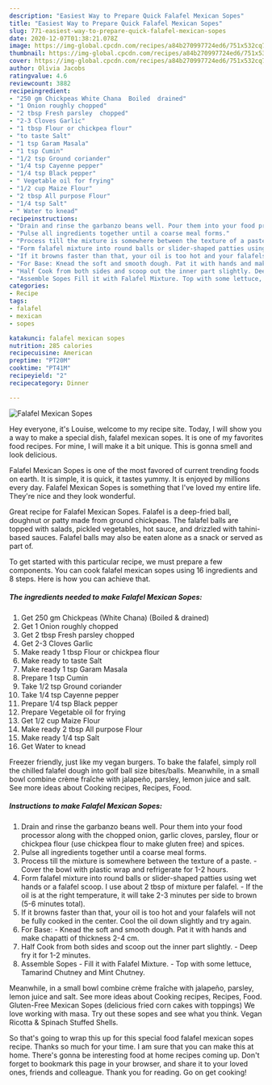 ```yaml
---
description: "Easiest Way to Prepare Quick Falafel Mexican Sopes"
title: "Easiest Way to Prepare Quick Falafel Mexican Sopes"
slug: 771-easiest-way-to-prepare-quick-falafel-mexican-sopes
date: 2020-12-07T01:38:21.078Z
image: https://img-global.cpcdn.com/recipes/a84b270997724ed6/751x532cq70/falafel-mexican-sopes-recipe-main-photo.jpg
thumbnail: https://img-global.cpcdn.com/recipes/a84b270997724ed6/751x532cq70/falafel-mexican-sopes-recipe-main-photo.jpg
cover: https://img-global.cpcdn.com/recipes/a84b270997724ed6/751x532cq70/falafel-mexican-sopes-recipe-main-photo.jpg
author: Olivia Jacobs
ratingvalue: 4.6
reviewcount: 3882
recipeingredient:
- "250 gm Chickpeas White Chana  Boiled  drained"
- "1 Onion roughly chopped"
- "2 tbsp Fresh parsley  chopped"
- "2-3 Cloves Garlic"
- "1 tbsp Flour or chickpea flour"
- "to taste Salt"
- "1 tsp Garam Masala"
- "1 tsp Cumin"
- "1/2 tsp Ground coriander"
- "1/4 tsp Cayenne pepper"
- "1/4 tsp Black pepper"
- " Vegetable oil for frying"
- "1/2 cup Maize Flour"
- "2 tbsp All purpose Flour"
- "1/4 tsp Salt"
- " Water to knead"
recipeinstructions:
- "Drain and rinse the garbanzo beans well. Pour them into your food processor along with the chopped onion, garlic cloves, parsley, flour or chickpea flour (use chickpea flour to make gluten free) and spices."
- "Pulse all ingredients together until a coarse meal forms."
- "Process till the mixture is somewhere between the texture of a paste.  Cover the bowl with plastic wrap and refrigerate for 1-2 hours."
- "Form falafel mixture into round balls or slider-shaped patties using wet hands or a falafel scoop. I use about 2 tbsp of mixture per falafel.  If the oil is at the right temperature, it will take 2-3 minutes per side to brown (5-6 minutes total)."
- "If it browns faster than that, your oil is too hot and your falafels will not be fully cooked in the center. Cool the oil down slightly and try again."
- "For Base: Knead the soft and smooth dough. Pat it with hands and make chapatti of thickness 2-4 cm."
- "Half Cook from both sides and scoop out the inner part slightly. Deep fry it for 1-2 minutes."
- "Assemble Sopes Fill it with Falafel Mixture. Top with some lettuce, Tamarind Chutney and Mint Chutney."
categories:
- Recipe
tags:
- falafel
- mexican
- sopes

katakunci: falafel mexican sopes 
nutrition: 285 calories
recipecuisine: American
preptime: "PT20M"
cooktime: "PT41M"
recipeyield: "2"
recipecategory: Dinner

---
```



![Falafel Mexican Sopes](https://img-global.cpcdn.com/recipes/a84b270997724ed6/751x532cq70/falafel-mexican-sopes-recipe-main-photo.jpg)

Hey everyone, it's Louise, welcome to my recipe site. Today, I will show you a way to make a special dish, falafel mexican sopes. It is one of my favorites food recipes. For mine, I will make it a bit unique. This is gonna smell and look delicious.

Falafel Mexican Sopes is one of the most favored of current trending foods on earth. It is simple, it is quick, it tastes yummy. It is enjoyed by millions every day. Falafel Mexican Sopes is something that I've loved my entire life. They're nice and they look wonderful.

Great recipe for Falafel Mexican Sopes. Falafel is a deep-fried ball, doughnut or patty made from ground chickpeas. The falafel balls are topped with salads, pickled vegetables, hot sauce, and drizzled with tahini-based sauces. Falafel balls may also be eaten alone as a snack or served as part of.


To get started with this particular recipe, we must prepare a few components. You can cook falafel mexican sopes using 16 ingredients and 8 steps. Here is how you can achieve that.

<!--inarticleads1-->

##### The ingredients needed to make Falafel Mexican Sopes:

1. Get 250 gm Chickpeas (White Chana)  (Boiled &amp; drained)
1. Get 1 Onion roughly chopped
1. Get 2 tbsp Fresh parsley  chopped
1. Get 2-3 Cloves Garlic
1. Make ready 1 tbsp Flour or chickpea flour
1. Make ready to taste Salt
1. Make ready 1 tsp Garam Masala
1. Prepare 1 tsp Cumin
1. Take 1/2 tsp Ground coriander
1. Take 1/4 tsp Cayenne pepper
1. Prepare 1/4 tsp Black pepper
1. Prepare  Vegetable oil for frying
1. Get 1/2 cup Maize Flour
1. Make ready 2 tbsp All purpose Flour
1. Make ready 1/4 tsp Salt
1. Get  Water to knead


Freezer friendly, just like my vegan burgers. To bake the falafel, simply roll the chilled falafel dough into golf ball size bites/balls. Meanwhile, in a small bowl combine crème fraîche with jalapeño, parsley, lemon juice and salt. See more ideas about Cooking recipes, Recipes, Food. 

<!--inarticleads2-->

##### Instructions to make Falafel Mexican Sopes:

1. Drain and rinse the garbanzo beans well. Pour them into your food processor along with the chopped onion, garlic cloves, parsley, flour or chickpea flour (use chickpea flour to make gluten free) and spices.
1. Pulse all ingredients together until a coarse meal forms.
1. Process till the mixture is somewhere between the texture of a paste.  - Cover the bowl with plastic wrap and refrigerate for 1-2 hours.
1. Form falafel mixture into round balls or slider-shaped patties using wet hands or a falafel scoop. I use about 2 tbsp of mixture per falafel.  - If the oil is at the right temperature, it will take 2-3 minutes per side to brown (5-6 minutes total).
1. If it browns faster than that, your oil is too hot and your falafels will not be fully cooked in the center. Cool the oil down slightly and try again.
1. For Base: - Knead the soft and smooth dough. Pat it with hands and make chapatti of thickness 2-4 cm.
1. Half Cook from both sides and scoop out the inner part slightly. - Deep fry it for 1-2 minutes.
1. Assemble Sopes - Fill it with Falafel Mixture. - Top with some lettuce, Tamarind Chutney and Mint Chutney.


Meanwhile, in a small bowl combine crème fraîche with jalapeño, parsley, lemon juice and salt. See more ideas about Cooking recipes, Recipes, Food. Gluten-Free Mexican Sopes (delicious fried corn cakes with toppings) We love working with masa. Try out these sopes and see what you think. Vegan Ricotta &amp; Spinach Stuffed Shells. 

So that's going to wrap this up for this special food falafel mexican sopes recipe. Thanks so much for your time. I am sure that you can make this at home. There's gonna be interesting food at home recipes coming up. Don't forget to bookmark this page in your browser, and share it to your loved ones, friends and colleague. Thank you for reading. Go on get cooking!
